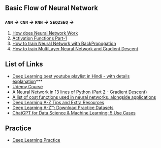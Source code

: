 ## Basic Flow of Neural Network  
### `ANN` -> `CNN` -> `RNN` -> `SEQ2SEQ` ->
1. [How does Neural Network Work](https://youtu.be/JkeiEYkLEvM?si=6UqWlhp7bqfjKxVi)
2. [Activation Functions Part-1](https://youtu.be/SXrXUqDjICA?si=EU00oLzaSSumEP0j)
3. [How to train Neural Network with BackPropogation](https://youtu.be/mH9GBJ6og5A?si=IScBaTaQlGctcD38)
4. [How to train MultiLayer Neural Network and Gradient Descent](https://www.youtube.com/watch?v=cxPAvoIbsIk&list=PLZoTAELRMXVPGU70ZGsckrMdr0FteeRUi&index=9&ab_channel=KrishNaik)

## List of Links
- [Deep Learning best youtube playlist in Hindi - with details explanation](https://youtube.com/playlist?list=PLKnIA16_RmvYuZauWaPlRTC54KxSNLtNn&si=9qa1AND0_RlD-L20)***
- [Udemy Course](https://www.udemy.com/course/deeplearning)<br>
- [A Neural Network in 13 lines of Python (Part 2 - Gradient Descent)](https://iamtrask.github.io/2015/07/27/python-network-part2/)<br>
- [A list of cost functions used in neural networks, alongside applications](https://stats.stackexchange.com/questions/154879/a-list-of-cost-functions-used-in-neural-networks-alongside-applications)<br>
- [Deep Learning A-Z Tips and Extra Resources](https://sdsclub.com/deep-learning-a-z-a-z/)<br>
- [Deep Learning A-Z™: Download Practice Datasets](https://www.tfcertification.com/pages/deep-learning)<br>
- [ChatGPT for Data Science & Machine Learning: 5 Use Cases](https://www.youtube.com/watch?v=Bw7pAYv6iaM&ab_channel=SuperDataScience)<br>

## Practice 
- [Deep Learning Practice](https://github.com/Anikcb/Deep-Learning-Practice)
